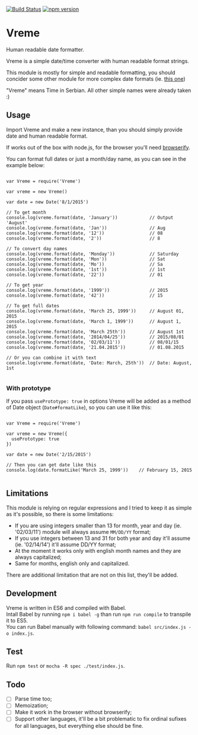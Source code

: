 [![Build Status](https://travis-ci.org/stojanovic/vreme.svg)](https://travis-ci.org/stojanovic/vreme) [![npm version](https://badge.fury.io/js/vreme.svg)](http://badge.fury.io/js/vreme)

# Vreme
Human readable date formatter.

Vreme is a simple date/time converter with human readable format strings.

This module is mostly for simple and readable formatting, you should concider 
some other module for more complex date formats (ie. [this one](https://www.npmjs.com/package/strftime))

"Vreme" means Time in Serbian. All other simple names were already taken :)

## Usage

Import Vreme and make a new instance, than you should simply provide date and 
human readable format.

If works out of the box with node.js, for the browser you'll need [browserify](https://www.npmjs.com/package/browserify).

You can format full dates or just a month/day name, as you can see 
in the example below:

```

var Vreme = require('Vreme')

var vreme = new Vreme()

var date = new Date('8/1/2015')

// To get month
console.log(vreme.format(date, 'January'))            // Output 'August'
console.log(vreme.format(date, 'Jan'))                // Aug
console.log(vreme.format(date, '12'))                 // 08
console.log(vreme.format(date, '2'))                  // 8

// To convert day names
console.log(vreme.format(date, 'Monday'))             // Saturday
console.log(vreme.format(date, 'Mon'))                // Sat
console.log(vreme.format(date, 'Mo'))                 // Sa
console.log(vreme.format(date, '1st'))                // 1st
console.log(vreme.format(date, '22'))                 // 01

// To get year
console.log(vreme.format(date, '1999'))               // 2015
console.log(vreme.format(date, '42'))                 // 15

// To get full dates
console.log(vreme.format(date, 'March 25, 1999'))     // August 01, 2015
console.log(vreme.format(date, 'March 1, 1999'))      // August 1, 2015
console.log(vreme.format(date, 'March 25th'))         // August 1st
console.log(vreme.format(date, '2014/04/25'))         // 2015/08/01
console.log(vreme.format(date, '02/03/11'))           // 08/01/15
console.log(vreme.format(date, '21.04.2015'))         // 01.08.2015

// Or you can combine it with text
console.log(vreme.format(date, 'Date: March, 25th'))  // Date: August, 1st


```

### With prototype

If you pass `usePrototype: true` in options Vreme will be added as a method
of Date object (`Date#formatLike`), so you can use it like this:

```

var Vreme = require('Vreme')

var vreme = new Vreme({
  usePrototype: true
})

var date = new Date('2/15/2015')

// Then you can get date like this
console.log(date.formatLike('March 25, 1999'))    // February 15, 2015


```

## Limitations

This module is relying on regular expressions and I tried to keep it as simple 
as it's possible, so there is some limitations:

- If you are using integers smaller than 13 for month, year and day (ie. 
'02/03/11') module will always assume `MM/DD/YY` format;
- If you use integers between 13 and 31 for both year and day it'll assume (ie.
'02/14/14') it'll assume DD/YY format;
- At the moment it works only with english month names and they are always 
capitalized;
- Same for months, english only and capitalized.

There are additional limitation that are not on this list, they'll be added.

## Development

Vreme is written in ES6 and compiled with Babel.  
Intall Babel by running `npm i babel -g` than run `npm run compile` to 
transpile it to ES5.  
You can run Babel manually with following command: `babel src/index.js -o index.js`.

## Test

Run `npm test` or `mocha -R spec ./test/index.js`.

## Todo

- [ ] Parse time too;
- [ ] Memoization;
- [ ] Make it work in the browser without browserify;
- [ ] Support other languages, it'll be a bit problematic to fix ordinal sufixes for
all languages, but everything else should be fine.

